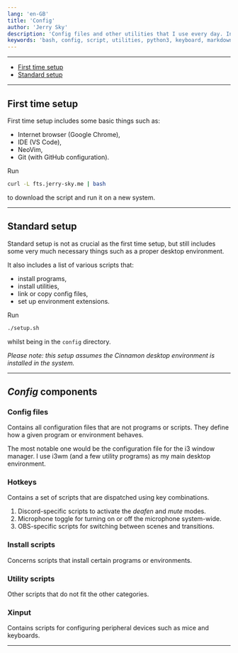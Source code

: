 ```yaml
---
lang: 'en-GB'
title: 'Config'
author: 'Jerry Sky'
description: 'Config files and other utilities that I use every day. Installed automatically using the setup script.'
keywords: 'bash, config, script, utilities, python3, keyboard, markdown, bash aliases'
---
```


---

- [First time setup](#first-time-setup)
- [Standard setup](#standard-setup)

---

## First time setup

First time setup includes some basic things such as:

- Internet browser (Google Chrome),
- IDE (VS Code),
- NeoVim,
- Git (with GitHub configuration).

Run

```bash
curl -L fts.jerry-sky.me | bash
```

to download the script and run it on a new system.

---

## Standard setup

Standard setup is not as crucial as the first time setup, but still includes
some very much necessary things such as a proper desktop environment.

It also includes a list of various scripts that:

- install programs,
- install utilities,
- link or copy config files,
- set up environment extensions.

Run

```bash
./setup.sh
```

whilst being in the `config` directory.

_Please note: this setup assumes the Cinnamon desktop environment is installed in the system._

---


## _Config_ components


### Config files

Contains all configuration files that are not programs or scripts.
They define how a given program or environment behaves.

The most notable one would be the configuration file for the i3 window manager.
I use i3wm (and a few utility programs) as my main desktop environment.


### Hotkeys

Contains a set of scripts that are dispatched using key combinations.

1. Discord-specific scripts to activate the _deafen_ and _mute_ modes.
2. Microphone toggle for turning on or off the microphone system-wide.
3. OBS-specific scripts for switching between scenes and transitions.


### Install scripts

Concerns scripts that install certain programs or environments.


### Utility scripts

Other scripts that do not fit the other categories.


### Xinput

Contains scripts for configuring peripheral devices such as mice and keyboards.

---
